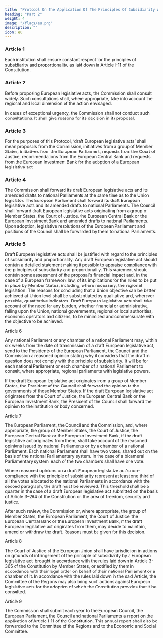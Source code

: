 ```yaml
---
title: "Protocol On The Application Of The Principles Of Subsidiarity And Proportionality"
heading: "Part 2"
weight: 4
image: "/flags/eu.png"
description: ""
icon: eu
---
```




<!-- THE HIGH CONTRACTING PARTIES,
WISHING to ensure that decisions are taken as closely as possible to the citizens of the Union;
RESOLVED to establish the conditions for the application of the principles of subsidiarity and proportionality, as laid
down in Article I-11 of the Constitution, and to establish a system for monitoring the application of those principles,
HAVE AGREED UPON the following provisions, which shall be annexed to the Treaty establishing a Constitution for
Europe: -->

### Article 1

Each institution shall ensure constant respect for the principles of subsidiarity and proportionality, as
laid down in Article I-11 of the Constitution.

### Article 2


Before proposing European legislative acts, the Commission shall consult widely. Such consultations
shall, where appropriate, take into account the regional and local dimension of the action envisaged.

In cases of exceptional urgency, the Commission shall not conduct such consultations. It shall give
reasons for its decision in its proposal.


### Article 3

For the purposes of this Protocol, ‘draft European legislative acts’ shall mean proposals from the
Commission, initiatives from a group of Member States, initiatives from the European Parliament,
requests from the Court of Justice, recommendations from the European Central Bank and requests
from the European Investment Bank for the adoption of a European legislative act.


### Article 4

The Commission shall forward its draft European legislative acts and its amended drafts to national
Parliaments at the same time as to the Union legislator.
The European Parliament shall forward its draft European legislative acts and its amended drafts to
national Parliaments.
The Council shall forward draft European legislative acts originating from a group of Member States,
the Court of Justice, the European Central Bank or the European Investment Bank and amended
drafts to national Parliaments.
Upon adoption, legislative resolutions of the European Parliament and positions of the Council shall
be forwarded by them to national Parliaments.

### Article 5
Draft European legislative acts shall be justified with regard to the principles of subsidiarity and
proportionality. Any draft European legislative act should contain a detailed statement making it
possible to appraise compliance with the principles of subsidiarity and proportionality.
This statement should contain some assessment of the proposal's financial impact and, in the case
of a European framework law, of its implications for the rules to be put in place by Member States,
including, where necessary, the regional legislation. The reasons for concluding that a Union objective
can be better achieved at Union level shall be substantiated by qualitative and, wherever possible,
quantitative indicators. Draft European legislative acts shall take account of the need for any burden,
whether financial or administrative, falling upon the Union, national governments, regional or local
authorities, economic operators and citizens, to be minimised and commensurate with the objective
to be achieved.

Article 6

Any national Parliament or any chamber of a national Parliament may, within six weeks from the
date of transmission of a draft European legislative act, send to the Presidents of the European
Parliament, the Council and the Commission a reasoned opinion stating why it considers that the
draft in question does not comply with the principle of subsidiarity. It will be for each national
Parliament or each chamber of a national Parliament to consult, where appropriate, regional
parliaments with legislative powers.

If the draft European legislative act originates from a group of Member States, the President of the
Council shall forward the opinion to the governments of those Member States.
If the draft European legislative act originates from the Court of Justice, the European Central Bank or
the European Investment Bank, the President of the Council shall forward the opinion to the
institution or body concerned.

Article 7

The European Parliament, the Council and the Commission, and, where appropriate, the group of
Member States, the Court of Justice, the European Central Bank or the European Investment Bank, if
the draft legislative act originates from them, shall take account of the reasoned opinions issued by
national Parliaments or by a chamber of a national Parliament.
Each national Parliament shall have two votes, shared out on the basis of the national Parliamentary
system. In the case of a bicameral Parliamentary system, each of the two chambers shall have
one vote.

Where reasoned opinions on a draft European legislative act's non-compliance with the principle of
subsidiarity represent at least one third of all the votes allocated to the national Parliaments in
accordance with the second paragraph, the draft must be reviewed. This threshold shall be a quarter
in the case of a draft European legislative act submitted on the basis of Article 3–264 of the
Constitution on the area of freedom, security and justice.

After such review, the Commission or, where appropriate, the group of Member States, the European
Parliament, the Court of Justice, the European Central Bank or the European Investment Bank, if the
draft European legislative act originates from them, may decide to maintain, amend or withdraw the
draft. Reasons must be given for this decision.

Article 8

The Court of Justice of the European Union shall have jurisdiction in actions on grounds of
infringement of the principle of subsidiarity by a European legislative act, brought in accordance with
the rules laid down in Article 3-365 of the Constitution by Member States, or notified by them in
accordance with their legal order on behalf of their national Parliament or a chamber of it.
In accordance with the rules laid down in the said Article, the Committee of the Regions may also
bring such actions against European legislative acts for the adoption of which the Constitution
provides that it be consulted.

Article 9

The Commission shall submit each year to the European Council, the European Parliament, the
Council and national Parliaments a report on the application of Article I-11 of the Constitution. This
annual report shall also be forwarded to the Committee of the Regions and to the Economic and
Social Committee.

